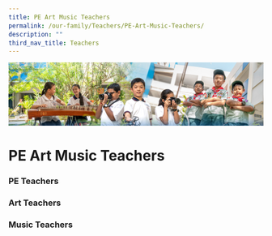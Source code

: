 ```yaml
---
title: PE Art Music Teachers
permalink: /our-family/Teachers/PE-Art-Music-Teachers/
description: ""
third_nav_title: Teachers
---
```

![](/images/AboutUs.jpg)

PE Art Music Teachers
=====================

### **PE Teachers**



### **Art Teachers**



### **Music Teachers**

